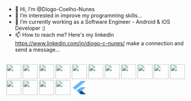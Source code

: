 - 👋 Hi, I’m @Diogo-Coelho-Nunes
- 👀 I’m interested in improve my programming skills...
- 🌱 I’m currently working as a Software Engineer - Android & iOS Developer :)
- 📫 How to reach me? Here's my linkedIn https://www.linkedin.com/in/diogo-c-nunes/ make a connection and send a message...

<div style="display: inline_block"><br>
  <img height="40" width="40" src="https://cdn.jsdelivr.net/gh/devicons/devicon@latest/icons/swift/swift-original.svg" />
<img height="40" width="40" src="https://cdn.jsdelivr.net/gh/devicons/devicon@latest/icons/android/android-original-wordmark.svg" />
<img height="40" width="40" src="https://cdn.jsdelivr.net/gh/devicons/devicon@latest/icons/kotlin/kotlin-original-wordmark.svg" />
<img height="40" width="40" src="https://cdn.jsdelivr.net/gh/devicons/devicon/icons/java/java-original-wordmark.svg" />

  <img height="40" width="40" src="https://cdn.jsdelivr.net/gh/devicons/devicon/icons/javascript/javascript-original.svg" />
<img height="40" width="40" src="https://cdn.jsdelivr.net/gh/devicons/devicon/icons/react/react-original-wordmark.svg" />
<img height="40" width="40" src="https://cdn.jsdelivr.net/gh/devicons/devicon/icons/bootstrap/bootstrap-original-wordmark.svg" />
<img height="40" width="40" src="https://cdn.jsdelivr.net/gh/devicons/devicon/icons/nodejs/nodejs-original-wordmark.svg" />
  
<img height="40" width="40" src="https://cdn.jsdelivr.net/gh/devicons/devicon/icons/c/c-original.svg" />
<img height="40" width="40" src="https://cdn.jsdelivr.net/gh/devicons/devicon/icons/cplusplus/cplusplus-original.svg" />
<img height="40" width="40" src="https://cdn.jsdelivr.net/gh/devicons/devicon/icons/html5/html5-original.svg" />
<img height="40" width="40" src="https://cdn.jsdelivr.net/gh/devicons/devicon/icons/css3/css3-original.svg" />

<img height="40" width="40" src="https://cdn.jsdelivr.net/gh/devicons/devicon/icons/postgresql/postgresql-original-wordmark.svg" />
<img height="40" width="40" src="https://cdn.jsdelivr.net/gh/devicons/devicon/icons/django/django-plain-wordmark.svg" />
<img height="40" width="40" src="https://cdn.jsdelivr.net/gh/devicons/devicon/icons/arduino/arduino-original-wordmark.svg" />
<img height="40" width="40" src="https://raw.githubusercontent.com/dnfield/flutter_svg/7d374d7107561cbd906d7c0ca26fef02cc01e7c8/example/assets/flutter_logo.svg?sanitize=true" />




   
</div>

<!---
Diogo-Coelho-Nunes/Diogo-Coelho-Nunes is a ✨ special ✨ repository because its `README.md` (this file) appears on your GitHub profile.
You can click the Preview link to take a look at your changes.
--->
